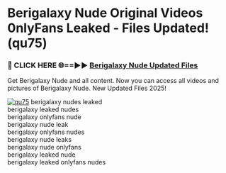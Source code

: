 # Berigalaxy Nude Original Videos 0nlyFans Leaked - Files Updated! (qu75)

<h3>🔴 CLICK HERE 🌐==►► <a href="https://tinyurl.com/yrmya6cz" rel="nofollow">Berigalaxy Nude Updated Files</a></h3>

Get Berigalaxy Nude and all content. Now you can access all videos and pictures of Berigalaxy Nude. New Updated Files 2025!

[![qu75](https://i.imgur.com/FMdXYCs.gif)](https://tinyurl.com/yrmya6cz)
berigalaxy nudes leaked<br>
berigalaxy leaked nudes<br>
berigalaxy onlyfans nude<br>
berigalaxy nude leak<br>
berigalaxy onlyfans nudes<br>
berigalaxy nude leaks<br>
berigalaxy nude onlyfans<br>
berigalaxy leaked nude<br>
berigalaxy leaked onlyfans nudes